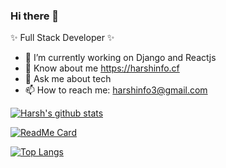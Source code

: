 ### Hi there 👋

✨ Full Stack Developer ✨

- 🔭 I’m currently working on Django and Reactjs
- 🌱 Know about me https://harshinfo.cf
- 💬 Ask me about tech
- 📫 How to reach me: harshinfo3@gmail.com


[![Harsh's github stats](https://github-readme-stats.vercel.app/api?username=iamharshkumar&count_private=true&show_icons=true&theme=radical)](https://github.com/iamharshkumar/github-readme-stats)


[![ReadMe Card](https://github-readme-stats.vercel.app/api/pin/?username=iamharshkumar&repo=django-react-photodiary&theme=dark)](https://github.com/iamharshkumar/github-readme-stats)


[![Top Langs](https://github-readme-stats.vercel.app/api/top-langs/?username=iamharshkumar&layout=compact&theme=radical)](https://github.com/iamharshkumar/github-readme-stats)
